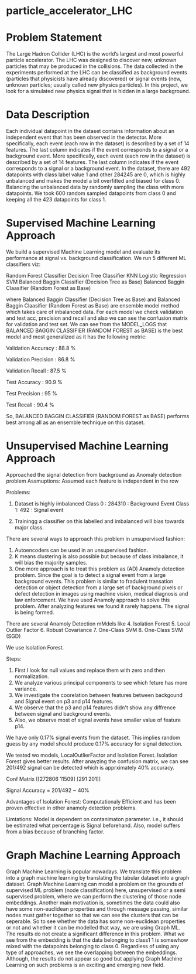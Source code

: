 # particle_accelerator_LHC

# Problem Statement

The Large Hadron Collider (LHC) is the world’s largest and most powerful particle accelerator. The LHC was designed to discover new, unknown particles that may be produced in the collisions. The data collected in the experiments performed at the LHC can be classified as background events (particles that physicists have already discovered) or signal events (new, unknown particles; usually called new physics particles). In this project, we look for a simulated new physics signal that is hidden in a large background.

# Data Description

Each individual datapoint in the dataset contains information about an independent event that has been observed in the detector. More specifically, each event (each row in the dataset) is described by a set of 14 features. The last column indicates if the event corresponds to a signal or a background event. More specifically, each event (each row in the dataset) is described by a set of 14 features. The last column indicates if the event corresponds to a signal or a background event. In the dataset, there are 492 datapoints with class label value 1 and other 284245 are 0, which is highly unbalanced and makes the model a bit overfitted and biased for class 0. Balancing the unbalanced data by randomly sampling the class with more datapoints. We took 600 random sampled datapoints from class 0 and keeping all the 423 datapoints for class 1.

# Supervised Machine Learning Approach

We build a supervised Machine Learning model and evaluate its performance at signal vs. background classification. We run 5 different ML classifiers viz:

Random Forest Classifier
Decision Tree Classifier
KNN
Logistic Regression
SVM
Balanced Baggin Classifier (Decision Tree as Base)
Balanced Baggin Claasifier (Random Forest as Base)

where Balanced Baggin Classifier (Decision Tree as Base) and Balanced Baggin Claasifier (Random Forest as Base) are ensemble model method which takes care of inbalanced data. For each model we check validation and test acc, precision and recall
and also we can see the confusion matrix for validation and test set. We can see from the MODEL_LOGS that BALANCED BAGGIN CLASSIFIER (RANDOM FOREST as BASE) is the best model and most generalized as it has the following metric:

Validation Accuracy : 88.8 %

Validation Precision : 86.8 %

Validation Recall : 87.5 %

Test Accuracy : 90.9 %

Test Precision : 95 %

Test Recall : 90.4 %

So, BALANCED BAGGIN CLASSIFIER (RANDOM FOREST as BASE) performs best among all as an ensemble technique on this dataset.


# Unsupervised Machine Learning Approach

Approached the signal detection from background as Anomaly detection problem
Assmuptions: Assumed each feature is independent in the row


Problems:
1. Dataset is highly imbalanced
Class 0 :  284310  : Background Event
Class 1:      492  : Signal event

2. Trainingg a classifier on this labelled and imbalanced will bias towards major class.

There are several ways to approach this problem in unsupervised fashion:

1. Autoencoders can be used in an unsupervised fashion.
2. K means clustering is also possible but because of class imbalance, it will bias the majority
samples.
3. One more approach is to treat this problem as (AD) Anamoly detection problem. Since the
goal is to detect a signal event from a large background events. This problem is similar to fradulent transation detection or object detection from a large set of background pixels or defect detection in images using machine vision, medical diagnosis and law enforcement. We have used Anamoly approach to solve this problem. After analyzing features we found it rarely happens. The signal is being formed.

There are several Anamoly Detection mMdels like
4. Isolation Forest
5. Local Outlier Factor
6. Robust Covariance
7. One-Class SVM
8. One-Class SVM (SGD)

We use Isolation Forest.

Steps:
1. First I look for null values and replace them with zero and then normalization.
2. We analyze various principal components to see which feture has more variance.
3. We investigate the coorelation between features between backgound and Signal event on p3 and p14 features.
4. We observe that the p3 and p14 features didn't show any diffrence between signal and background events.
5. Also, we observe most of signal events have smaller value of feature p14. 

We have only 0.17% signal events from the dataset. This implies random guess by any model should produce 0.17% accuracy for signal detection.

We tested wo models, LocalOutlierFactor and Isolation Forest. Isolation Forest gives better results. 
After anayzing the confusion matrix, we can see 201/492 signal can be detected which is apprximately 40% accuracy.

Conf Matrix 
[[272806  11509]
[291        201]]

Signal Accuracy  = 201/492 ~ 40%

Advantages of Isolation Forest: Computationaly Efficient and has been proven effective in other anamoly detection problems.

Limtations: Model is dependent on contanimaton parameter. i.e., it should be estimated what percentage is Signal beforehand. Also, model suffers from a bias because of branching factor.




# Graph Machine Learning Approach
Graph Machine Learning is popular nowadays. We translate this problem into a graph machine learning by translating the tabular dataset into a graph dataset. Graph Machine Learning can model a problem on the grounds of supervised ML problem (node classification) here, unsupervised or a semi supervised problem, where we can perform the clustering of those node embeddings. Another main motivation is, sometimes the data could also have some non-euclidean properties and through message passing, similar nodes must gather together so that we can see the clusters that can be seperable. So to see whether the data has some non-euclidean properties or not and whether it can be modelled that way, we are using Graph ML.
The results do not create a significant difference in this problem. What we see from the embedding is that the data belonging to class1 1 is somewhow mixed with the datapoints belonging to class 0. Regardless of using any type of approaches, we see the overlapping between the embeddings. Although, the results do not appear so good but applying Graph Machine Learning on such problems is an exciting and emerging new field.
